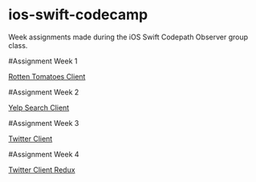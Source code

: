 ios-swift-codecamp
===================

Week assignments made during the iOS Swift Codepath Observer group class.

#Assignment Week 1

[Rotten Tomatoes Client](https://github.com/mquesada/ios-swift-codecamp/tree/master/rotten)

#Assignment Week 2

[Yelp Search Client](https://github.com/mquesada/ios-swift-codecamp/tree/master/yelp)

#Assignment Week 3

[Twitter Client](https://github.com/mquesada/ios-swift-codecamp/tree/master/twitter)

#Assignment Week 4

[Twitter Client Redux](https://github.com/mquesada/ios-swift-codecamp/tree/master/twitter-redux)

